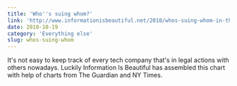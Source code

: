 ```yaml
---
title: 'Who''s suing whom?'
link: 'http://www.informationisbeautiful.net/2010/whos-suing-whom-in-the-telecoms-trade/'
date: 2010-10-19
category: 'Everything else'
slug: whos-suing-whom
---
```


It's not easy to keep track of every tech company that's in legal actions with others nowadays. Luckily Information Is Beautiful has assembled this chart with help of charts from The Guardian and NY Times.

